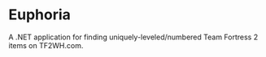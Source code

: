 Euphoria
========

A .NET application for finding uniquely-leveled/numbered Team Fortress 2 items on TF2WH.com.

